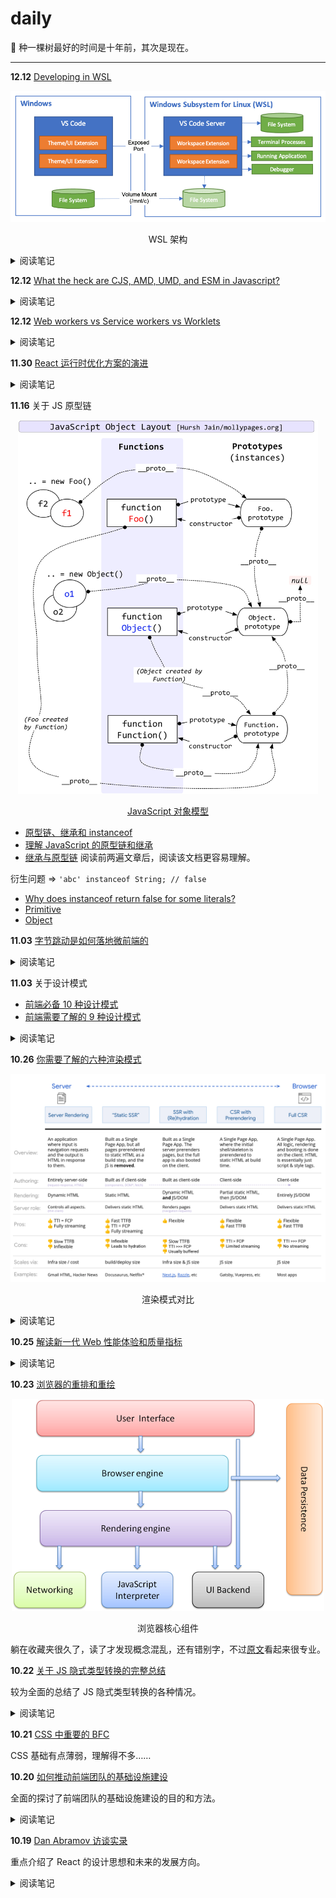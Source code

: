 # daily

🌱 种一棵树最好的时间是十年前，其次是现在。

<hr />

**12.12** [Developing in WSL](https://code.visualstudio.com/docs/remote/wsl)

<p align="center">
  <img src="./assets/images/architecture-wsl.png">
</p>
<p align="center">WSL 架构</p>

<details>
<summary>阅读笔记</summary><br />

> The Visual Studio Code Remote - WSL extension lets you use the Windows Subsystem for Linux (WSL) as your full-time development environment right from VS Code. You can develop in a Linux-based environment, use Linux-specific toolchains and utilities, and run and debug your Linux-based applications all from the comfort of Windows.

虽然用了 WSL + VS Code 很久了，这次来看看官方的操作手册。

> If you already have a folder open, you can also use the Remote-WSL: Reopen in WSL command. You will be prompted which distro to use.
>
> If you are in a WSL window and want to open the current input in a local window, use Remote-WSL: Reopen in Windows.

原来可以互操作，有点秀。此外还可以通过 Windows 的终端直接打开指定文件或目录，才想起来之前都是手动进入到 WSL 的终端打开的。

> If you install an extension from the Extensions view, it will automatically be installed in the correct location. Once installed, you can tell where an extension is installed based on the category grouping. There will be Local - Installed category and one for WSL.

> Local extensions that actually need to run remotely will appear dimmed and disabled in the Local - Installed category. Select Install to install an extension on your remote host.

扩展会自动安装到合适位置。

可通过 Remote-WSL: Show Log 查看 WSL 日志。

> If you are using WSL 2 and [Docker Desktop's WSL 2 back-end](https://docs.docker.com/docker-for-windows/wsl-tech-preview/), you can use the [Remote - Containers](https://code.visualstudio.com/docs/remote/containers) extension to work with source code stored inside WSL!

居然可以还可以在使用安装在 WSL 中的 Docker 容器 \_(:з」∠)\_

**我所关注的已知影响较大的限制：**

- [permission denied error trying to rename a folder in the open workspace in WSL 1](https://code.visualstudio.com/docs/remote/wsl#_i-see-eaccess-permission-denied-error-trying-to-rename-a-folder-in-the-open-workspace-in-wsl-1)
- [Webpack HMR not working](https://code.visualstudio.com/docs/remote/wsl#_nodejs-in-wsl-1)
- [Git limitations](https://code.visualstudio.com/docs/remote/wsl#_git-limitations)

</details>

**12.12** [What the heck are CJS, AMD, UMD, and ESM in Javascript?](https://dev.to/iggredible/what-the-heck-are-cjs-amd-umd-and-esm-ikm)

<details>
<summary>阅读笔记</summary><br />

**CJS**

CJS is short for CommonJS.

```js
//importing
const doSomething = require('./doSomething.js');

//exporting
module.exports = function doSomething(n) {
  // do something
};
```

- node 使用 CJS 模块格式
- 同步导入模块
- 导入的是对象的副本
- 不能在浏览器中直接使用

**AMD**

AMD stands for Asynchronous Module Definition.

```js
define(['dep1', 'dep2'], function (dep1, dep2) {
  //Define the module value by returning a value.
  return function () {};
});
```

or

```js
// "simplified CommonJS wrapping" https://requirejs.org/docs/whyamd.html
define(function (require) {
  var dep1 = require('dep1'),
    dep2 = require('dep2');
  return function () {};
});
```

- 异步导入模块
- 为前端而生
- 语法不如 CJS 直观

**UMD**

UMD stands for Universal Module Definition.

```js
(function (root, factory) {
    if (typeof define === "function" && define.amd) {
        define(["jquery", "underscore"], factory);
    } else if (typeof exports === "object") {
        module.exports = factory(require("jquery"), require("underscore"));
    } else {
        root.Requester = factory(root.$, root._);
    }
}(this, function ($, _) {
    // this is where I defined my module implementation

    var Requester = { // ... };

    return Requester;
}));
```

- 前后端适用
- 更像一个配置多个模块系统的模式
- 通常作为一个支持回退的模块系统

**ESM**

ESM stands for ES Modules. It is Javascript's proposal to implement a standard module system.

```js
import {foo, bar} from './myLib';

// ...

export default function() {
  // your Function
};
export const function1() {...};
export const function2() {...};
```

- 可直接在现代浏览器中使用

```html
<script type="module">
  import { func1 } from 'my-lib';

  func1();
</script>
```

- 支持类 CJS 的简单语法，以及 AMD 的异步加载 `import()`
- Tree Shaking，基于[静态模块结构](https://exploringjs.com/es6/ch_modules.html#static-module-structure)

此外，原文中包含各种规范的原文，有机会可以好生研究一下。

</details>

**12.12** [Web workers vs Service workers vs Worklets](https://bitsofco.de/web-workers-vs-service-workers-vs-worklets/)

<details>
<summary>阅读笔记</summary><br />

**Web workers**

通过类似 `const myWorker = new Worker('worker.js')` 的命令创建，通过 `postMessage` 通信。

**Service workers**

Service workers are a type of worker that serve the explicit purpose of being a **proxy between the browser and the network and/or cache**.

通过类似 `navigator.serviceWorker.register('/service-worker.js')` 的命令创建.

**Worklets**

Worklets are a very lightweight, highly specific, worker. They enable us as developers to hook into various parts of the browser’s rendering process.

通过类似 `CSS.paintWorklet.addModule('myWorklet.js')` 的命令创建。

</details>

**11.30** [React 运行时优化方案的演进](https://juejin.cn/post/7010539227284766751)

<details>
<summary>阅读笔记</summary><br />

开篇还推荐了几篇文章：

- [【React 深入】setState 的执行机制](https://mp.weixin.qq.com/s?__biz=Mzk0MDMwMzQyOA==&mid=2247490023&idx=1&sn=0ca662132f4f44ef61f608dcb095f1fa)
- [【React 深入】React 事件机制](https://mp.weixin.qq.com/s?__biz=Mzk0MDMwMzQyOA==&mid=2247490031&idx=1&sn=d2f80c18aef6ab40a0fdc2989cfb9906)
- [【React 深入】深入分析虚拟 DOM 的渲染过程和特性](https://mp.weixin.qq.com/s?__biz=Mzk0MDMwMzQyOA==&mid=2247490064&idx=1&sn=0f5047c2be91db25203c42b0ece074e9)
- [【React 深入】从 Mixin 到 HOC 再到 Hook](https://mp.weixin.qq.com/s?__biz=Mzk0MDMwMzQyOA==&mid=2247490057&idx=1&sn=e7a9abb4df2fb7f7baf406dbb20d8313)

看标题还挺有意思的。

> 编译时优化

> 运行时优化

说明了 Vue 在运行时和预编译取了一个很好地权衡，它保留了虚拟 dom，但是会通过响应式去控制虚拟 dom 的颗粒度，在预编译里面，又做了足够多的性能优化，做到了按需更新。而 React 在编译时很难做太多的事情，像 Vue 这样的编译时优化是很难实现的。所以，我们可以看到 React 几个大版本的的优化主要都在运行时。

另外还分析了 `getDerivedStateFromProps` API 和事件委托节点变更的历史原因以及 React 所做的各种运行时优化的工作，着实开了眼界，值得反复阅读，彻底弄懂文章提到的各种问题。

</details>

**11.16** 关于 JS 原型链

<p align="center">
  <img width="480" src="./assets/images/JavaScript-Object-Layout.jpg">
</p>
<p align="center"><a href="http://www.mollypages.org/tutorials/js.mp">JavaScript 对象模型</a></p>

- [原型链、继承和 instanceof](https://segmentfault.com/a/1190000008464190)
- [理解 JavaScript 的原型链和继承](https://blog.oyanglul.us/javascript/understand-prototype)
- [继承与原型链](https://developer.mozilla.org/zh-CN/docs/Web/JavaScript/Inheritance_and_the_prototype_chain) 阅读前两遍文章后，阅读该文档更容易理解。

衍生问题 => `'abc' instanceof String; // false`

- [Why does instanceof return false for some literals?](https://stackoverflow.com/a/18057157/8335317)
- [Primitive](https://developer.mozilla.org/en-US/docs/Glossary/Primitive)
- [Object](https://developer.mozilla.org/en-US/docs/Glossary/Object)

**11.03** [字节跳动是如何落地微前端的](https://mp.weixin.qq.com/s/L9wbfNG5fTXF5bx7dcgj4Q)

<details>
<summary>阅读笔记</summary><br />

通过对比与实践介绍了微前端的优缺点及其整体架构。

</details>

**11.03** 关于设计模式

- [前端必备 10 种设计模式](https://segmentfault.com/a/1190000020179009)
- [前端需要了解的 9 种设计模式](https://zhuanlan.zhihu.com/p/133263261)

<details>
<summary>阅读笔记</summary><br />

设计原则

- 单一职责原则(SRP)：一个对象（只做一件事）。
  - 代理模式
  - 迭代器模式
  - 单例模式
  - 装饰者模式
- 最少知识原则(LKP)：一个软件实体应当尽可能少地与其他实体发生相互作用。
  - 中介者模式
- 开放封闭原则(OCP)：软件实体（类，模块，函数）应该都是可以扩展，但是不可修改
  - 发布订阅模式
  - 模板方法模式
  - 策略模式
  - 代理模式
  - 职责链模式

设计模式的类型

- 结构型模式（Structural Patterns）：通过识别系统中组件间的简单关系来简化系统的设计。
  - 外观模式（Facade Pattern）
  - 代理模式（Proxy Pattern）
- 创建型模式（Creational Patterns）：处理对象的创建，根据实际情况使用合适的方式创建对象。常规的对象创建方式可能会导致设计上的问题，或增加设计的复杂度。创建型模式通过以某种方式控制对象的创建来解决问题。
  - 工厂模式（Factory Pattern）
  - 单例模式（Singleton Pattern）
- 行为型模式（Behavioral Patterns）：用于识别对象之间常见的交互模式并加以实现，如此，增加了这些交互的灵活性。
  - 策略模式（Strategy Pattern）
  - 迭代器模式（Iterator Pattern）
  - 观察者模式（Observer Pattern）
  - 中介者模式（Mediator Pattern）
  - 访问者模式（Visitor Pattern）

</details>

**10.26** [你需要了解的六种渲染模式](https://segmentfault.com/a/1190000023469150)

<p align="center">
  <img src="./assets/images/渲染模式对比.png">
</p>
<p align="center">渲染模式对比</p>

<details>
<summary>阅读笔记</summary><br />

> - SSR (Server Side Rendering)，关联阅读 [彻底理解服务端渲染 - SSR 原理](https://github.com/yacan8/blog/issues/30)
> - SSG (Static Site Generation)
>   - 静态网站生成类似于服务器端渲染，不同之处在于您在构建时而不是在请求时渲染页面。
> - SSR With hydration -对曾经渲染过的 HTML 进行重新渲染的过程称为水合。
> - CSR with Pre-rendering
> - CSR (Client Side Rendering)
> - 三态渲染 (Trisomorphic Rendering)
>   - 如果你可以结合 Service-Worker, 则三态渲染模式也可能派上用场。

另外加一个 Modern.js 提到到 **SPR**，无服务预渲染（Serverless Pre-rendering）是一种通过预渲染与缓存的方式，为 SSR 页面提供静态 Web 响应性能的技术方案。理解下来好像跟三态渲染思路类似？页面直接可视范围内可以做到无感刷新。

</details>

**10.25** [解读新一代 Web 性能体验和质量指标](https://juejin.cn/post/6844904168591736846)

<details>
<summary>阅读笔记</summary><br />

> 网站开发者不应该为了理解他们交付给用户的体验的质量指标而成为性能专家。`Web Vitals` 计划的目的就是简化场景，降低学习成本，并帮助站点关注最重要的指标，即 `Core Web Vitals`。

> `Core Web Vitals` 是应用于所有 Web 页面的 `Web Vitals` 的子集，所有的站点开发者都应该关注一下，他们将在所有谷歌提供的性能测试工具中进行显示。每个 `Core Web Vitals` 代表用户体验的一个不同方面，在该领域是可衡量的，并反映了以用户为中心的关键结果的真实体验。

> 网页核心的性能指标应该是随着时间的推移而不断演变的。当前 2020 年主要关注用户体验的三个方面——加载、交互性和视觉稳定性：
>
> - `Largest Contentful Paint (LCP)`: 衡量加载体验：为了提供良好的用户体验， LCP 应该在页面首次开始加载后的 2.5 秒内发生。
> - `First Input Delay (FID)`: 衡量可交互性，为了提供良好的用户体验，页面的 FID 应当小于 100 毫秒。
> - `Cumulative Layout Shift (CLS)`:衡量视觉稳定性，为了提供良好的用户体验，页面的 CLS 应保持小于 0.1。

</details>

**10.23** [浏览器的重排和重绘](https://juejin.cn/post/6932734614440001549)

<p align="center">
  <img src="./assets/images/browser-components.png">
</p>
<p align="center">浏览器核心组件</p>

躺在收藏夹很久了，读了才发现概念混乱，还有错别字，不过[原文](https://www.html5rocks.com/en/tutorials/internals/howbrowserswork/)看起来很专业。

**10.22** [关于 JS 隐式类型转换的完整总结](https://segmentfault.com/a/1190000040048164)

较为全面的总结了 JS 隐式类型转换的各种情况。

<details>
<summary>阅读笔记</summary><br />

- ToPrimitive - 内部方法
  - toPrimitive(input: any, preferedType?: 'string' |'number')
- ToNumber
- 加减法中隐式转换规则
  - 遇到对象先执行 ToPrimitive 转换为基本类型
    - 加法（+）运算，preferedType 是默认值
    - 减法（-）运算，preferedType 是 Number
  - 字符串 + 任意值，会被处理为字符串的拼接
  - 非字符串 + 非字符串，两边都会先 ToNumber
  - 任意值 - 任意值，一律执行 ToNumber，进行数字运算
  - - x 和 一元运算 +x 是等效的（以及- x)，都会强制 ToNumber
  - {} 在最前面时可能不再是对象
    - 代码块
    - 标签
  - Symbol 不能加减
- 宽松相等（==），相等于全等都需要对类型进行判断，当类型不一致时，宽松相等会触发隐式转换。
  - 对象 == 对象，类型一致则不做转换
  - 对象 == 基本值，对象先执行 ToPrimitive 转换为基本类型
  - 布尔值 == 非布尔值，布尔值先转换成数字，再按数字规则操作
  - 数字 == 字符串，字符串 ToNumber 转换成数字
  - null、undefined、symbol
    - null、undefined 与任何非自身的值对比结果都是 false，但是 null == undefined 是一个特例
- 对比（<>），对比不像相等，可以严格相等（===）防止类型转换，对比一定会存在隐式类型转换。
  - 对象总是先执行 ToPrimitive 为基本类型
  - 任何一边出现非字符串的值，则一律转换成数字做对比
- ToBoolean
  - if(...)
  - for(;...;)
  - while(...)
  - do while(...)
  - ... ? :
  - ||
  - &&
- 总结，对象都需要先 ToPrimitive 转成基本类型，除非是宽松相等（==）时两个对象做对比。
  - \+ 没有字符串就全转数字
  - \- 全转数字，preferedType = Number
  - == 同类型不转，数字优先，布尔全转数字，null、undefined、symbol 不转
  - <> 数字优先，除非两边都是字符串

字符串在进行大小比较时，会根据第一个不同的字符的 ASCII 码值进行比较，当数字与字符串比较大小时，会强制的将字符串转换成数字然后再进行比较

</details>

**10.21** [CSS 中重要的 BFC](https://segmentfault.com/a/1190000013023485)

CSS 基础有点薄弱，理解得不多……

**10.20** [如何推动前端团队的基础设施建设](https://juejin.cn/post/6844904093434019853)

全面的探讨了前端团队的基础设施建设的目的和方法。

<details>
<summary>阅读笔记</summary><br />

> “技术基建”，就是研发团队的技术基础设施建设，是一个团队通用的技术能力沉淀。

> 业务支撑 是 <ins>活在当下</ins><br/>
> 技术基建 是 <ins>活好未来</ins>

> **技术的价值在于解决业务问题**，“业务支撑” 和 “基础建设” 从来都是同一件事的两个面，这个 “同一件事”，就是帮助业务解决问题。任何脱离解决实际场景而发起的基建，都需要重新审视甚至不应被鼓励。

> 有时候阶段性的忙和加班是不可避免的……当这一阵过去后，团队一定要思考，怎么做能更高效。站在未来看今天，如果一年、两年后，业务量增长 N 倍，那时候该如何支持，现在的方式是否能满足？不可能靠堆人，只能靠技术建设去提效降成本，这就是基建最核心的价值：帮助业务更好的活在未来。

![](./assets/images/研发流程闭环.png)

<p align="center">研发流程闭环</p>

> **提效**、**体验**、**稳定性**，是基建要解决的最重要的目标，通用的公式是 标准化 + 规范化 + 工具化 + 自动化，能力完备后可以进一步提升到平台化 + 产品化。

后续详细介绍了**基建怎么搞**，甚至做了一个桌面客户端，基本所有的操作都能通过客户端实现，开发者只需要专注编码就行了，让我大受震撼，前端基建还能这么玩。

> 技术的价值，在于解决业务问题；人的身价，在于解决问题的能力。但解决问题，技术基建绝不是银弹，甚至在我来看，都不是排在前三位的。
>
> 业务架构 - 业务产品的抽象、设计、架构的合理性，是影响投入产出比的重要因素。<br />
> 业务支撑 - 研发团队的首要责任，是帮助业务活在当下，做好支撑。对于创业期团队尤是如此。<br />
> 流程制度 - 优异的治理结构（流程、制度）带来的正向影响，往往会出乎人们的认知。<br />
> 基础设施 - 技术的基础设施建设，是为了业务更好的活在未来，但基建并不是银弹。

> 最后，思考一个问题：因为你，什么会变得不一样？

</details>

**10.19** [Dan Abramov 访谈实录](https://mp.weixin.qq.com/s/SBVE34dW9g4BsabmLJV9wg)

重点介绍了 React 的设计思想和未来的发展方向。

<details>
<summary>阅读笔记</summary><br />

> 不应该去浮于表面地去讨论哪个库更好，而是去看你要处理的状态是什么种类，使用这些库的目的是什么，选用不同方案带来的差异是什么。

[TODO] 关于提及的 React Query，Apollo 和 React Relay 库，有空学习一下具体的 API 设计和代码实现。

> 关于 React 入门难的原因，其一是需要 JavaScript 编程基础，其二是开发环境，如果使用 Next.js 或 create-react-app 作为项目起点是一个不错的开始。

另外个人认为 UmiJS 对于国内玩家来说也是一个不错的开始。

> React 避坑，其一是不变性（immutability），其二理解 React 的渲染流程应当是纯粹的（Rendering is supposed to be pure），当组件进行渲染的时候，它就是在计算下一个 UI 应该长什么样子，你不应该在渲染流程中掺杂其他的操作。我认为理解 UI 是计算结果 （UI is a calculation）这个范式是非常重要的。

> 前端发展太快？如果你对已经存在的东西足够熟悉、理解足够深的话，你可能就不会对新出现的东西感到新奇了，因为它们某种程度上讲是同质化的东西。所以我觉得准备迎接新事物的最好方法就是去熟悉已有的东西，当你足够熟悉之后，你看到就只有相似性了。

> 如果要我讲 React 未来的样子的话，我希望它能够成为一个工具，一个帮助我写组件的工具，里面集成了 data-fetching，代码分割，动画渲染等等所有功能，而且这些功能都无缝地组合在一起。因为 React 的中心思想就是像乐高一样，将各部分功能组合起来，我们希望在未来能够支持这些功能。

> 我们对如何实现动画这个功能有自己的构想，这个构想会与 React 库深入结合，它会不同于我们现在看到的所有框架。

听起来就很让人期待了。

> 当我们提到 “Virtual-DOM” 这个词的时候，我们说的其实是一种 UI 在内存中的表现形式。这应该是你期望得到的东西，因为它为开发者提供了更多的选择。

关于 **React 的竞争力** 值得深入理解，感受到 React 还有无穷的创造力。

> **Server Component**，Client Component 和 Shared Component

> 对我来说，有一个能够无时无刻学习新事物的环境是最重要的。

</details>
